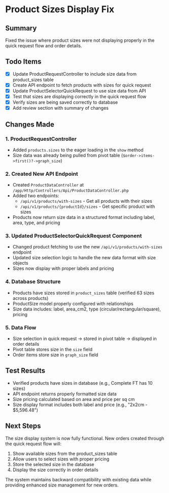 # Product Sizes Display Fix

## Summary
Fixed the issue where product sizes were not displaying properly in the quick request flow and order details.

## Todo Items
- [x] Update ProductRequestController to include size data from product_sizes table
- [x] Create API endpoint to fetch products with sizes for quick request
- [x] Update ProductSelectorQuickRequest to use size data from API
- [x] Test that sizes are displaying correctly in the quick request flow
- [x] Verify sizes are being saved correctly to database
- [x] Add review section with summary of changes

## Changes Made

### 1. ProductRequestController
- Added `products.sizes` to the eager loading in the `show` method
- Size data was already being pulled from pivot table (`$order->items->first()?->graph_size`)

### 2. Created New API Endpoint
- Created `ProductDataController` at `/app/Http/Controllers/Api/ProductDataController.php`
- Added two endpoints:
  - `/api/v1/products/with-sizes` - Get all products with their sizes
  - `/api/v1/products/{productId}/sizes` - Get specific product with sizes
- Products now return size data in a structured format including label, area, type, and pricing

### 3. Updated ProductSelectorQuickRequest Component
- Changed product fetching to use the new `/api/v1/products/with-sizes` endpoint
- Updated size selection logic to handle the new data format with size objects
- Sizes now display with proper labels and pricing

### 4. Database Structure
- Products have sizes stored in `product_sizes` table (verified 63 sizes across products)
- ProductSize model properly configured with relationships
- Size data includes: label, area_cm2, type (circular/rectangular/square), pricing

### 5. Data Flow
- Size selection in quick request → stored in pivot table → displayed in order details
- Pivot table stores size in the `size` field
- Order items store size in `graph_size` field

## Test Results
- Verified products have sizes in database (e.g., Complete FT has 10 sizes)
- API endpoint returns properly formatted size data
- Size pricing calculated based on area and price per sq cm
- Size display format includes both label and price (e.g., "2x2cm - $5,596.48")

## Next Steps
The size display system is now fully functional. New orders created through the quick request flow will:
1. Show available sizes from the product_sizes table
2. Allow users to select sizes with proper pricing
3. Store the selected size in the database
4. Display the size correctly in order details

The system maintains backward compatibility with existing data while providing enhanced size management for new orders.